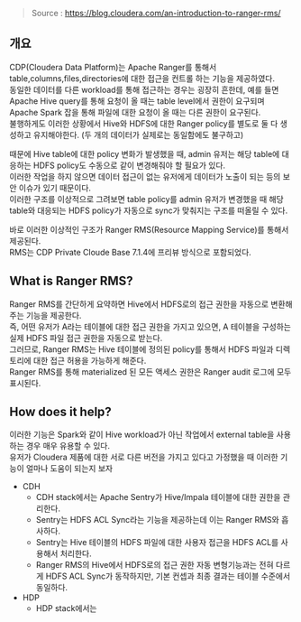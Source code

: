
> Source : https://blog.cloudera.com/an-introduction-to-ranger-rms/

## 개요

CDP(Cloudera Data Platform)는 Apache Ranger를 통해서 table,columns,files,directories에 대한 접근을 컨트롤 하는 기능을 제공하였다.  
동일한 데이터를 다른 workload를 통해 접근하는 경우는 굉장히 흔한데, 예를 들면 Apache Hive query를 통해 요청이 올 때는 table level에서 권한이 요구되며  
Apache Spark 잡을 통해 파일에 대한 요청이 올 때는 다른 권한이 요구된다.  
불행하게도 이러한 상황에서 Hive와 HDFS에 대한 Ranger policy를 별도로 둘 다 생성하고 유지해야한다. (두 개의 데이터가 실제로는 동일함에도 불구하고)

때문에 Hive table에 대한 policy 변화가 발생했을 때, admin 유저는 해당 table에 대응하는 HDFS policy도 수동으로 같이 변경해줘야 할 필요가 있다.  
이러한 작업을 하지 않으면 데이터 접근이 없는 유저에게 데이터가 노출이 되는 등의 보안 이슈가 있기 때문이다.  
이러한 구조를 이상적으로 그려보면 table policy를 admin 유저가 변경했을 때 해당 table와 대응되는 HDFS policy가 자동으로 sync가 맞춰지는 구조를 떠올릴 수 있다.

바로 이러한 이상적인 구조가 Ranger RMS(Resource Mapping Service)를 통해서 제공된다.  
RMS는 CDP Private Cloude Base 7.1.4에 프리뷰 방식으로 포함되었다.

## What is Ranger RMS?

Ranger RMS를 간단하게 요약하면 Hive에서 HDFS로의 접근 권한을 자동으로 변환해주는 기능을 제공한다.  
즉, 어떤 유저가 A라는 테이블에 대한 접근 권한을 가지고 있으면, A 테이블을 구성하는 실제 HDFS 파일 접근 권한을 자동으로 받는다.  
그러므로, Ranger RMS는 Hive 테이블에 정의된 policy를 통해서 HDFS 파일과 디렉토리에 대한 접근 허용을 가능하게 해준다.  
Ranger RMS를 통해 materialized 된 모든 액세스 권한은 Ranger audit 로그에 모두 표시된다.

## How does it help?

이러한 기능은 Spark와 같이 Hive workload가 아닌 작업에서 external table을 사용하는 경우 매우 유용할 수 있다.  
유저가 Cloudera 제품에 대한 서로 다른 버전을 가지고 있다고 가정했을 때 이러한 기능이 얼마나 도움이 되는지 보자  
* CDH
    * CDH stack에서는 Apache Sentry가 Hive/Impala 테이블에 대한 권한을 관리한다.
    * Sentry는 HDFS ACL Sync라는 기능을 제공하는데 이는 Ranger RMS와 흡사하다.
    * Sentry는 Hive 테이블의 HDFS 파일에 대한 사용자 접근을 HDFS ACL를 사용해서 처리한다.
    * Ranger RMS의 Hive에서 HDFS로의 접근 권한 자동 변형기능과는 전혀 다르게 HDFS ACL Sync가 동작하지만, 기본 컨셉과 최종 결과는 테이블 수준에서 동일하다.
* HDP
    * HDP stack에서는 
